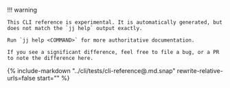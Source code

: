 <!-- The contents of the CLI reference is auto-generated by a Rust test.
 --- If `cargo insta` is installed, you can regenerate the CLI reference with:
 ---      cargo insta test --accept --workspace -- test_generate
 -->

!!! warning

    This CLI reference is experimental. It is automatically generated, but
    does not match the `jj help` output exactly.

    Run `jj help <COMMAND>` for more authoritative documentation.

    If you see a significant difference, feel free to file a bug, or a PR to note the difference here.


{%
  include-markdown "../cli/tests/cli-reference@.md.snap"
  rewrite-relative-urls=false
  start="<!-- BEGIN MARKDOWN-->"
%}

